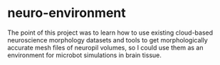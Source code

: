 # neuro-environment
The point of this project was to learn how to use existing cloud-based neuroscience morphology datasets and tools to get morphologically accurate mesh files of neuropil volumes, so I could use them as an environment for microbot simulations in brain tissue.
